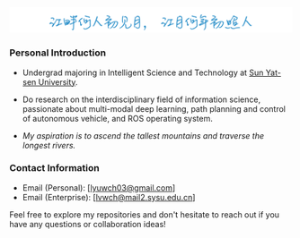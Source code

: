 <img src="assets/up1.1_blue.png" style="zoom:90%;" />

### Personal Introduction

- Undergrad majoring in Intelligent Science and Technology at [Sun Yat-sen University](https://www.sysu.edu.cn).

- Do research on the interdisciplinary field of information science, passionate about multi-modal deep learning, path planning and control of autonomous vehicle, and ROS operating system.

- *My aspiration is to ascend the tallest mountains and traverse the longest rivers.*

### <!--Project Highlights-->

<!--[Autonomous Driving Project](https://github.com/Matthew-Lyu/AutoDrivingSimulation): Autonomous vehicle simulation based on ROS Noetic: path planning and controller.-->

<!--[Computer Vision Project](https://github.com/Matthew-Lyu/Plant-Pathology-2021): Deep learning approaches solve the fine-grained classification problem in plant leaf pathology.-->

### Contact Information

-  Email (Personal): [lyuwch03@gmail.com]
-  Email (Enterprise): [lvwch@mail2.sysu.edu.cn]

Feel free to explore my repositories and don't hesitate to reach out if you have any questions or collaboration ideas! 

<!--| <a href="https://github.com/anuraghazra/github-readme-stats"><img align="center" src="https://github-readme-stats.vercel.app/api?username=Matthew-Lyu&show_icons=true&include_all_commits=true&theme=buefy&hide_border=true" alt="Anurag's github stats" /></a> | <a href="https://github.com/anuraghazra/github-readme-stats"><img align="center" src="https://github-readme-stats.vercel.app/api/top-langs/?username=Matthew-Lyu&layout=compact&theme=buefy&hide_border=true" /></a> |
| ------------- | ------------- |-->
